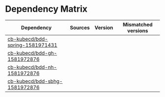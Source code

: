 # Dependency Matrix

Dependency | Sources | Version | Mismatched versions
---------- | ------- | ------- | -------------------
[cb-kubecd/bdd-spring-1581971431](https://github.com/cb-kubecd/bdd-spring-1581971431.git) |  | []() | 
[cb-kubecd/bdd-gh-1581972876](https://github.com/cb-kubecd/bdd-gh-1581972876.git) |  | []() | 
[cb-kubecd/bdd-nh-1581972876](https://github.com/cb-kubecd/bdd-nh-1581972876.git) |  | []() | 
[cb-kubecd/bdd-sbhg-1581972876](https://github.com/cb-kubecd/bdd-sbhg-1581972876.git) |  | []() | 
